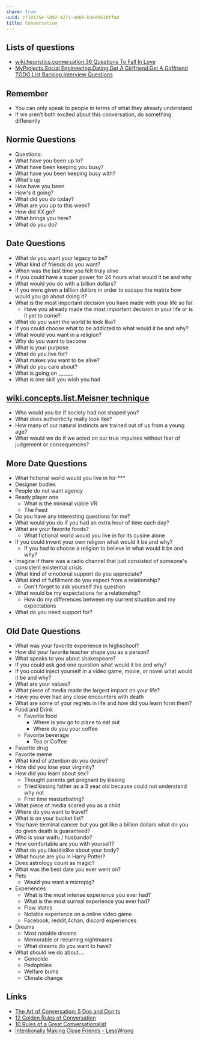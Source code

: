 ```yaml
---
share: true
uuid: c718125e-5892-4271-a808-b3ed061bffa0
title: Conversation
---
```

## Lists of questions

* [wiki.heuristics.conversation.36 Questions To Fall In Love](/undefined)
* [MyProjects.Social Engineering.Dating.Get A Girlfriend.Get A Girlfriend TODO List  Backlog.Interview Questions](/undefined)

## Remember

* You can only speak to people in terms of what they already understand
* If we aren’t both excited about this conversation, do something differently

## Normie Questions

* Questions: 
 * What have you been up to?
 * What have been keeping you busy?
 * What have you been keeping busy with?
 * What's up
 * How have you been
 * How's it going?
 * What did you do today?
 * What are you up to this week?
 * How did XX go?
 * What brings you here?
 * What do you do?

## Date Questions

* What do you want your legacy to be?
* What kind of friends do you want?
* When was the last time you felt truly alive
* If you could have a super power for 24 hours what would it be and why
* What would you do with a billion dollars?
* If you were given a billion dollars in order to escape the matrix how would you go about doing it?
* What is the most important decision you have made with your life so far.
  * Have you already made the most important decision in your life or is it yet to come?
* What do you want the world to look like?
* If you could choose what to be addicted to what would it be and why?
* What would you want in a religion?
* Why do you want to become
* What is your purpose.
* What do you live for?
* What makes you want to be alive?
* What do you care about?
* What is going on ______
* What is one skill you wish you had

## [wiki.concepts.list.Meisner technique](/37bf3abd-b019-4ee3-aaee-2dbbbca4597b)

* Who would you be if society had not shaped you? 
* What does authenticity really look like?
* How many of our natural instincts are trained out of us from a young age?
* What would we do if we acted on our true impulses without fear of judgement or consequences?

## More Date Questions

* What fictional world would you live in for ***
* Designer bodies
* People do not want agency
* Ready player one
  * What is the minimal viable VR
  * The Feed
* Do you have any interesting questions for me?
* What would you do if you had an extra hour of time each day?
* What are your favorite foods?
  * What fictional world would you live in for its cusine alone
* If you could invent your own religion what would it be and why?
  * If you had to choose a religion to believe in what would it be and why?
* Imagine if there was a radio channel that just consisted of someone's consistent existential crisis
* What kind of emotional support do you appreciate?
* What kind of fulfillment do you expect from a relationship?
  * Don't forget to ask yourself this question
* What would be my expectations for a relationship?
  * How do my differences between my current situation and my expectations
* What do you need support for?

## Old Date Questions

* What was your favorite experience in highschool?
* How did your favorite teacher shape you as a person?
* What speaks to you about shakespeare?
* If you could ask god one question what would it be and why?
* If you could inject yourself in a video game, movie, or novel what would it be and why? 
* What are your values?
* What piece of media made the largest impact on your life?
* Have you ever had any close encounters with death
* What are some of your regrets in life and how did you learn form them?
* Food and Drink
  * Favorite food
    * Where is you go to place to eat out
    * Where do you your coffee
  * Favorite beverage
    * Tea or Coffee
* Favorite drug
* Favorite meme
* What kind of attention do you desire?
* How did you lose your virginity?
* How did you learn about sex?
  * Thought parents get pregnant by kissing
  * Tried kissing father as a 3 year old because could not understand why not
  * First time masturbating?
* What piece of media scared you as a child
* Where do you want to travel?
* What is on your bucket list?
* You have terminal cancer but you got like a billion dollars what do you do given death is guaranteed?
* Who is your waifu / husbando?
* How comfortable are you with yourself?
* What do you like/dislike about your body?
* What house are you in Harry Potter?
* Does astrology count as magic?
* What was the best date you ever went on?
* Pets
  * Would you want a micropig?
* Experiences
  * What is the most intense experience you ever had?
  * What is the most surreal experience you ever had?
  * Flow states
  * Notable experience on a online video game
  * Facebook, reddit,4chan, discord experiences
* Dreams
  * Most notable dreams
  * Memorable or recurring nightmares
  * What dreams do you want to have?
* What should we do about....
  * Genocide
  * Pedophiles
  * Welfare bums
  * Climate change

## Links

* [The Art of Conversation: 5 Dos and Don'ts](https://www.artofmanliness.com/articles/how-to-change-your-cars-air-filter/)
* [12 Golden Rules of Conversation](https://www.rd.com/advice/relationships/12-golden-rules-of-conversation/)
* [10 Rules of a Great Conversationalist](https://personalexcellence.co/blog/conversation/)
* [Intentionally Making Close Friends - LessWrong](https://www.lesswrong.com/posts/pfibDHFZ3waBo6pAc/intentionally-making-close-friends)